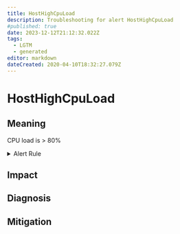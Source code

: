 ```yaml
---
title: HostHighCpuLoad
description: Troubleshooting for alert HostHighCpuLoad
#published: true
date: 2023-12-12T21:12:32.022Z
tags: 
  - LGTM
  - generated
editor: markdown
dateCreated: 2020-04-10T18:32:27.079Z
---
```


# HostHighCpuLoad

## Meaning
[//]: # "Short paragraph that explains what the alert means"
CPU load is > 80%

<details>
  <summary>Alert Rule</summary>

{{% rule "host-and-hardware/node-exporter.yml" "HostHighCpuLoad" %}}

<!-- Rule when generated

```yaml
alert: HostHighCpuLoad
expr: (sum by (instance) (avg by (mode, instance) (rate(node_cpu_seconds_total{mode!="idle"}[2m]))) > 0.8) * on(instance) group_left (nodename) node_uname_info{nodename=~".+"}
for: 10m
labels:
    severity: warning
annotations:
    summary: Host high CPU load (instance {{ $labels.instance }})
    description: |-
        CPU load is > 80%
          VALUE = {{ $value }}
          LABELS = {{ $labels }}
    runbook: https://github.com/srerun/prometheus-alerts/blob/main/content/runbooks/node-exporter/HostHighCpuLoad.md

```

-->

</details>


## Impact
[//]: # "What could / will happen if the alert is not addressed"



## Diagnosis
[//]: # "Steps to take to identify the cause of the problem"



## Mitigation
[//]: # "The steps necessary to resolve the alert"

